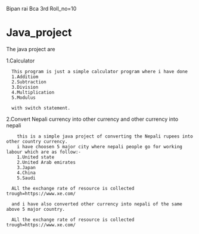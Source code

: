 Bipan rai
Bca 3rd 
Roll_no=10


# Java_project
The java project are

1.Calculator
    
      This program is just a simple calculator program where i have done 
      1.Additiom
      2.Subtraction
      3.Division 
      4.Multiplication
      5.Modulus

      with switch statement.

2.Convert Nepali currency into other currency and other currency into nepali
       
        this is a simple java project of converting the Nepali rupees into other country currency.
        i have choosen 5 major city where nepali people go for working labour which are as follow:-
        1.United state
        2.United Arab emirates
        3.Japan
        4.China
        5.Saudi

      ALl the exchange rate of resource is collected trough=https://www.xe.com/

      and i have also converted other currency into nepali of the same above 5 major country.

      ALl the exchange rate of resource is collected trough=https://www.xe.com/
